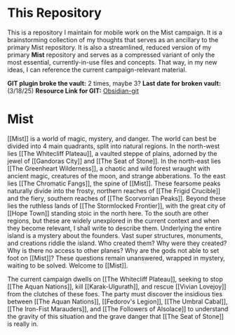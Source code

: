 # This Repository
This is a repository I maintain for mobile work on the Mist campaign. It is a brainstorming collection of my thoughts that serves as an ancillary to the primary Mist repository. It is also a streamlined, reduced version of my primary **Mist** repository and serves as a compressed variant of only the most essential, currently-in-use files and concepts. That way, in my new ideas, I can reference the current campaign-relevant material. 

**GIT plugin broke the vault:** 2 times, maybe 3?
**Last date for broken vault:** (3/18/25)
**Resource Link for GIT:** [Obsidian-git](https://publish.obsidian.md/git-doc/Tips-and-Tricks#Gitignore)
# Mist
[[Mist]] is a world of magic, mystery, and danger. The world can best be divided into 4 main quadrants, split into natural regions. In the north-west lies [[The Whitecliff Plateau]], a vaulted steppe of plains, adorned by the jewel of [[Gandoras City]] and [[The Seat of Stone]]. In the north-east lies [[The Greenheart Wilderness]], a chaotic and wild forest wraught with ancient magic, creatures of the moon, and strange abberations. To the east lies [[The Chromatic Fangs]], the spine of [[Mist]]. These fearsome peaks naturally divide into the frosty, northern reaches of [[The Frigid Crucible]] and the fiery, southern reaches of [[The Scorvorrian Peaks]]. Beyond these lies the ruthless lands of [[The Stormlocked Frontier]], with the great city of [[Hope Town]] standing stoic in the north here. To the south are other regions, but these are widely unexplored in the current context and when they become relevant, I shall write to describe them. Underlying the entire island is a mystery about the founders. Vast super structures, monuments, and creations riddle the island. Who created them? Why were they created? Why is there no access to other planes? Why are the gods not able to set foot on [[Mist]]? These questions remain unanswered, wrapped in mystery, waiting to be solved. Welcome to [[Mist]].

The current campaign dwells on [[The Whitecliff Plateau]], seeking to stop [[The Aquan Nations]], kill [[Karak-Ulgurath]], and rescue [[Vivian Lovejoy]] from the clutches of these foes. The party must discover the insidious ties between [[The Aquan Nations]], [[Fedorov's Legion]], [[The Umbral Cabal]], [[The Iron-Fist Marauders]], and [[The Followers of Alsolace]] to understand the gravity of this situation and the grave danger that [[The Seat of Stone]] is really in. 